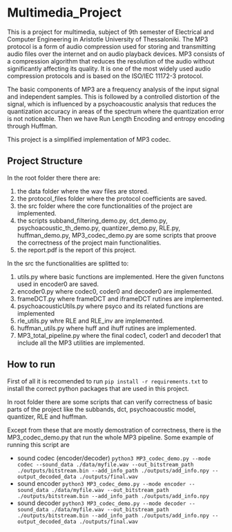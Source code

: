 # Multimedia_Project
This is a project for multimedia, subject of 9th semester of Electrical and Computer Engineering in Aristotle University of Thessaloniki. The MP3 protocol is a form of audio compression used for storing and transmitting audio files over the internet and on audio playback devices. MP3 consists of a compression algorithm that reduces the resolution of the audio without significantly affecting its quality. It is one of the most widely used audio compression protocols and is based on the ISO/IEC 11172-3 protocol.

The basic components of MP3 are a frequency analysis of the input signal and independent samples. This is followed by a controlled distortion of the signal, which is influenced by a psychoacoustic analysis that reduces the quantization accuracy in areas of the spectrum where the quantization error is not noticeable. Then we have Run Length Encoding and entropy encoding through Huffman.

 This project is a simplified implementation of MP3 codec.

## Project Structure
In the root folder there there are:
1. the data folder where the wav files are stored.
2. the protocol_files folder where the protocol coefficients are saved.
3. the src folder where the core functionalities of the project are implemented.
4. the scripts subband_filtering_demo.py, dct_demo.py, psychoacoustic_th_demo.py, quantizer_demo.py, RLE.py, huffman_demo.py, MP3_codec_demo.py are some scripts that proove the correctness of the project main functionalities.
5. the report.pdf is the report of this project.

In the src the functionalities are splitted to:
1. utils.py where basic functions are implemented. Here the given functons used in  encoder0 are saved.
2. encoder0.py where codec0, coder0 and decoder0  are implemented.
3. frameDCT.py where frameDCT and iframeDCT rutines are implemented.
4. psychoacousticUtils.py where psyco and its related functions are implemented
5. rle_utils.py whre RLE and RLE_inv are implemented.
6. huffman_utils.py where huff and ihuff rutines are implemented.
7. MP3_total_pipeline.py where the final codec1, coder1 and decoder1 that include all the MP3
utilities are implemented. 

## How to run
First of all it is recomended to run `pip install -r requirements.txt` to install the correct python packages that are used in this project.

In root folder there are some scripts that can verify correctness of basic parts of the project like the subbands, dct, psychoacoustic model, quantizer, RLE and huffman.

Except from these that are mostly demostration of correctness, there is the MP3_codec_demo.py that run the whole MP3 pipeline. Some example of 
running this script are

- sound codec (encoder/decoder) `python3 MP3_codec_demo.py --mode codec --sound_data ./data/myfile.wav --out_bitstream_path ./outputs/bitstream.bin --add_info_path ./outputs/add_info.npy --output_decoded_data ./outputs/final.wav`
- sound encoder `python3 MP3_codec_demo.py --mode encoder --sound_data ./data/myfile.wav --out_bitstream_path ./outputs/bitstream.bin --add_info_path ./outputs/add_info.npy`
- sound decoder `python3 MP3_codec_demo.py --mode decoder --sound_data ./data/myfile.wav --out_bitstream_path ./outputs/bitstream.bin --add_info_path ./outputs/add_info.npy --output_decoded_data ./outputs/final.wav`


